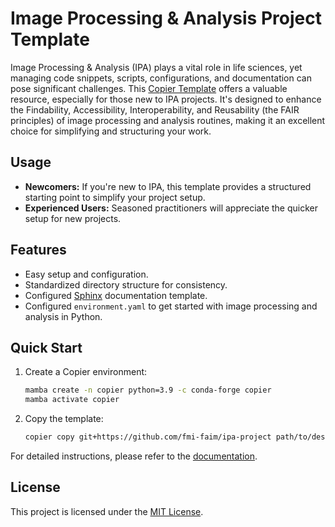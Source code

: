 <!-- start introduction -->
# Image Processing & Analysis Project Template

Image Processing & Analysis (IPA) plays a vital role in life sciences, yet managing code snippets, scripts, configurations, and documentation can pose significant challenges. This [Copier Template](https://copier.readthedocs.io/en/stable/) offers a valuable resource, especially for those new to IPA projects. It's designed to enhance the Findability, Accessibility, Interoperability, and Reusability (the FAIR principles) of image processing and analysis routines, making it an excellent choice for simplifying and structuring your work.

## Usage
* **Newcomers:**
    If you're new to IPA, this template provides a structured starting point to simplify your project setup.
* **Experienced Users:**
    Seasoned practitioners will appreciate the quicker setup for new projects.

## Features
* Easy setup and configuration.
* Standardized directory structure for consistency.
* Configured [Sphinx](https://www.sphinx-doc.org/en/master/) documentation template.
* Configured `environment.yaml` to get started with image processing and analysis in Python.
<!-- end introduction -->

## Quick Start
1. Create a Copier environment:
    ```bash
    mamba create -n copier python=3.9 -c conda-forge copier
    mamba activate copier
    ```
2. Copy the template:
    ```bash
    copier copy git+https://github.com/fmi-faim/ipa-project path/to/destination
    ```

For detailed instructions, please refer to the [documentation](https://fmi-faim.github.io/ipa-project-template/setup.html).

## License
This project is licensed under the [MIT License](LICENSE).
